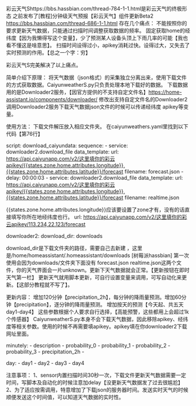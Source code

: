 
彩云天气Shttps://bbs.hassbian.com/thread-784-1-1.html是彩云天气的终极形态
之前发布了[教程]分钟级天气预报【彩云天气】组件更新Beta2 https://bbs.hassbian.com/thread-686-1-1.html
存在几个痛点：
不能按照你的要求更新天气数据，只能通过扫描时间调整获取数据的频率。
固定获取home的经纬度【因为我懒得写这个变量】，少了预测某人设备头顶上下雨几率的可能【我也看不懂这是啥意思】。
扫描时间设得过小，apikey消耗过快。设得过大，又失去了实时预测的作用。【总之一个字：穷】


彩云天气S完美解决了以上痛点。

简单介绍下原理：
将天气数据（json格式）的采集独立分离出来，使用下载文件的方式获取数据。CaiyunweatherS.py只负责处理本地下载好的数据。
下载数据用的是Downloader2服务，【因官方提供的不支持自定文件名】https://home-assistant.io/components/downloader/  修改出支持自定文件名的Downloader2
调用Downloader2服务下载天气数据json文件的时候可以传递经纬度 apikey等变量。


使用方法：
下载文件解压放入相应文件夹。
在caiyunweathers.yaml里找到以下代码【第76行】

script:
  download_caiyundata:
    sequence:
      - service: downloader2.download_file
        data_template:
          url: https://api.caiyunapp.com/v2/这里填你的彩云apikey/{{states.zone.home.attributes.longitude}},{{states.zone.home.attributes.latitude}}/forecast
          filename: forecast.json
      - delay: 00:00:03
      - service: downloader2.download_file
        data_template:
          url: https://api.caiyunapp.com/v2/这里填你的彩云apikey/{{states.zone.home.attributes.longitude}},{{states.zone.home.attributes.latitude}}/forecast
          filename: realtime.json

{{states.zone.home.attributes.longitude}}应该要设置了zone才有，没有的话直接填写你所在地经纬度也行。
url: https://api.caiyunapp.com/v2/这里填你的彩云apikey/113.234,22.123/forecast

downloader2:
  download_dir: downloads

download_dir是下载文件夹的路径，需要自己去新建 ，这里是/home/homeassistant/.homeassistant/downloads [树莓派hassbian]
第一次使用会因为downloads/文件夹下面没有 forecast.json realtime.json这两个文件，你的天气界面会一片unknown。更新下天气数据就会正常。【更新按钮在即时天气第一栏】
更新天气就用脚本更新，可自行设置变量来调用，可写自动化来更新。【这部分教程就不写了】。

更新内容：
增加120分钟【precipitation_2h】，每分钟的降雨量预测。增加60分钟【precipitation】，逐分钟的降雨量预测。
增加按天的预测【今天起、共五天day1-day4】
这些参数根据个人要求自行选择，【高能预警，这些都用上会超过1k个传感器】
CaiyunweatherS.py本身不会下载天气数据，因此移除apikey、经纬度等相关参数。使用的时候不再需要填apikey。apikey填在你downloader2下载网址里面。

minutely:
        - description
        - probability_0
        - probability_1
        - probability_2
        - probability_3
        - precipitation_2h
        -



day:
        - day1
        - day2
        - day3
        - day4

注意事项：
1、sensor内置扫描时间30秒一次，下载文件更新天气数据需要一定时间，写脚本及自动化的时候注意加delay【没更新天气数据发了过去很尴尬】
2、为了适应按需调用，特意增加了下载json的服务器时间。发送实时天气的时候顺便发送这个时间值，可以知道天气数据的实时性。
